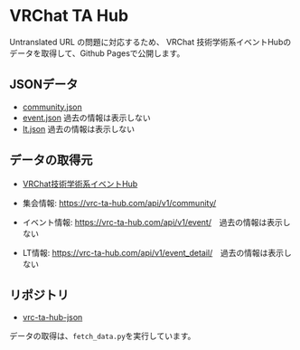 # VRChat TA Hub

Untranslated URL の問題に対応するため、
VRChat 技術学術系イベントHubのデータを取得して、Github Pagesで公開します。

## JSONデータ

- [community.json](./docs/community.json)
- [event.json](./docs/event.json) 過去の情報は表示しない
- [lt.json](./docs/lt.json) 過去の情報は表示しない

## データの取得元

- [VRChat技術学術系イベントHub](https://vrc-ta-hub.com/)

- 集会情報: <https://vrc-ta-hub.com/api/v1/community/>
- イベント情報: <https://vrc-ta-hub.com/api/v1/event/>　過去の情報は表示しない
- LT情報: <https://vrc-ta-hub.com/api/v1/event_detail/>　過去の情報は表示しない

## リポジトリ

- [vrc-ta-hub-json](https://github.com/noricha-vr/vrc-ta-hub-json)

データの取得は、`fetch_data.py`を実行しています。
